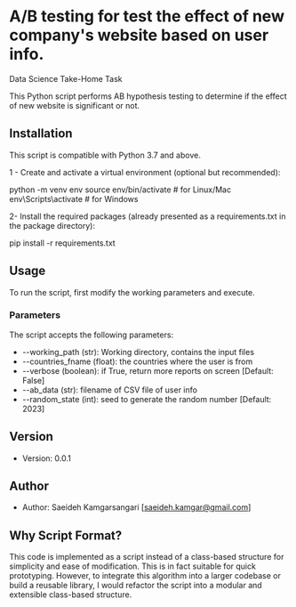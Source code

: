 # A/B testing for test the effect of new company's website based on user info.
Data Science Take-Home Task


This Python script performs AB hypothesis testing to determine if the effect of new website is significant or not.


## Installation

This script is compatible with Python 3.7 and above.

1 - Create and activate a virtual environment (optional but recommended):

python -m venv env
source env/bin/activate # for Linux/Mac
env\Scripts\activate # for Windows


2- Install the required packages (already presented as a requirements.txt in the package directory):

pip install -r requirements.txt


## Usage

To run the script, first modify the working parameters and execute.

### Parameters

The script accepts the following parameters:

- --working_path (str): Working directory, contains the input files
- --countries_fname (float): the countries where the user is from
- --verbose (boolean): if True, return more reports on screen [Default: False]
- --ab_data (str): filename of CSV file of user info
- --random_state (int): seed to generate the random number [Default: 2023]


## Version

- Version: 0.0.1


## Author

- Author: Saeideh Kamgarsangari [saeideh.kamgar@gmail.com]


## Why Script Format?

This code is implemented as a script instead of a class-based structure for simplicity and ease of modification. This is in fact suitable for quick prototyping. However, to integrate this algorithm into a larger codebase or build a reusable library, I would refactor the script into a modular and extensible class-based structure.
